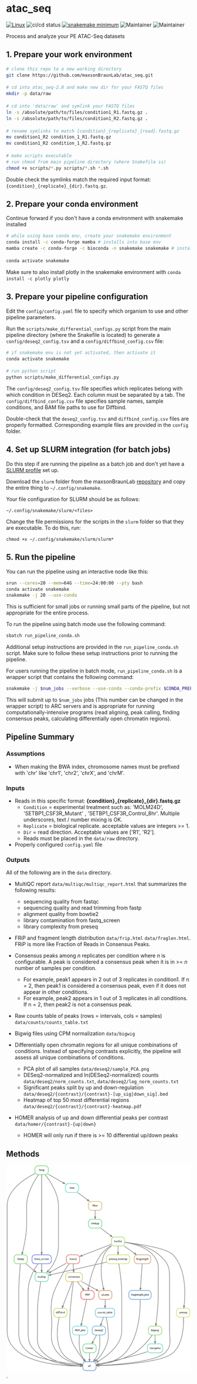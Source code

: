 # atac_seq

[![Linux](https://svgshare.com/i/Zhy.svg)](https://svgshare.com/i/Zhy.svg)
![ci/cd status](https://github.com/maxsonBraunLab/atac_seq/actions/workflows/test.yaml/badge.svg)
[![snakemake minimum](https://img.shields.io/badge/snakemake->=5.32-<COLOR>.svg)](https://shields.io/)
![Maintainer](https://img.shields.io/badge/maintainer-gartician-blue)
![Maintainer](https://img.shields.io/badge/maintainer-bioThai-blue)

Process and analyze your PE ATAC-Seq datasets

## 1. Prepare your work environment

```bash
# clone this repo to a new working directory
git clone https://github.com/maxsonBraunLab/atac_seq.git

# cd into atac_seq-2.0 and make new dir for your FASTQ files
mkdir -p data/raw

# cd into 'data/raw' and symlink your FASTQ files
ln -s /absolute/path/to/files/condition1_R1.fastq.gz .
ln -s /absolute/path/to/files/condition1_R2.fastq.gz .

# rename symlinks to match {condition}_{replicate}_{read}.fastq.gz
mv condition1_R2 condition_1_R1.fastq.gz
mv condition1_R2 condition_1_R2.fastq.gz

# make scripts executable
# run chmod from main pipeline directory (where Snakefile is)
chmod +x scripts/*.py scripts/*.sh *.sh
```

Double check the symlinks match the required input format: `{condition}_{replicate}_{dir}.fastq.gz`.

## 2. Prepare your conda environment

Continue forward if you don't have a conda environment with snakemake installed

```bash
# while using base conda env, create your snakemake environment
conda install -c conda-forge mamba # installs into base env
mamba create -c conda-forge -c bioconda -n snakemake snakemake # installs snakemake into new env

conda activate snakemake
```

Make sure to also install plotly in the snakemake environment with `conda install -c plotly plotly` 

## 3. Prepare your pipeline configuration

Edit the `config/config.yaml` file to specify which organism to use and other pipeline parameters.

Run the `scripts/make_differential_configs.py` script from the main pipeline directory (where the Snakefile is located) to generate a `config/deseq2_config.tsv` and a `config/diffbind_config.csv` file:

```bash
# if snakemake env is not yet activated, then activate it
conda activate snakemake

# run python script
python scripts/make_differential_configs.py
```

The `config/deseq2_config.tsv` file specifies which replicates belong with which condition in DESeq2. Each column must be separated by a tab. The `config/diffbind_config.csv` file specifies sample names, sample conditions, and BAM file paths to use for Diffbind. 

Double-check that the `deseq2_config.tsv` and `diffbind_config.csv` files are properly formatted. Corresponding example files are provided in the `config` folder.

## 4. Set up SLURM integration (for batch jobs)

Do this step if are running the pipeline as a batch job and don't yet have a [SLURM profile](https://github.com/Snakemake-Profiles/slurm) set up.

Download the `slurm` folder from the maxsonBraunLab [repository](https://github.com/maxsonBraunLab/slurm) and copy the entire thing to `~/.config/snakemake`. 

Your file configuration for SLURM should be as follows:
```
~/.config/snakemake/slurm/<files>
```

Change the file permissions for the scripts in the `slurm` folder so that they are executable. To do this, run:
```
chmod +x ~/.config/snakemake/slurm/slurm*
```

## 5. Run the pipeline

You can run the pipeline using an interactive node like this:

```bash
srun --cores=20 --mem=64G --time=24:00:00 --pty bash
conda activate snakemake
snakemake -j 20 --use-conda
```

This is sufficient for small jobs or running small parts of the pipeline, but not appropriate for the entire process.

To run the pipeline using batch mode use the following command:

```bash
sbatch run_pipeline_conda.sh
```

Additional setup instructions are provided in the `run_pipeline_conda.sh` script. Make sure to follow these setup instructions prior to running the pipeline. 

For users running the pipeline in batch mode, `run_pipeline_conda.sh` is a wrapper script that contains the following command:

```bash
snakemake -j $num_jobs --verbose --use-conda --conda-prefix $CONDA_PREFIX_1/env --cluster-config cluster.yaml --profile slurm
```

This will submit up to `$num_jobs` jobs (This number can be changed in the wrapper script) to ARC servers and is appropriate for running computationally-intensive programs (read aligning, peak calling, finding consensus peaks, calculating differentially open chromatin regions).


## Pipeline Summary

### Assumptions

* When making the BWA index, chromosome names must be prefixed with 'chr' like 'chr1', 'chr2', 'chrX', and 'chrM'.

### Inputs

* Reads in this specific format: **{condition}\_{replicate}\_{dir}.fastq.gz**
    * `Condition` = experimental treatment such as: 'MOLM24D', 'SETBP1_CSF3R_Mutant' , 'SETBP1_CSF3R_Control_8hr'. Multiple underscores, text / number mixing is OK. 
    * `Replicate` = biological replicate. acceptable values are integers >= 1.
    * `Dir` = read direction. Acceptable values are ['R1', 'R2'].
    * Reads must be placed in the `data/raw` directory.
* Properly configured `config.yaml` file

### Outputs

All of the following are in the `data` directory.

* MultiQC report `data/multiqc/multiqc_report.html` that summarizes the following results:
    * sequencing quality from fastqc
    * sequencing quality and read trimming from fastp
    * alignment quality from bowtie2
    * library contamination from fastq_screen
    * library complexity from preseq

* FRiP and fragment length distribution `data/frip.html` `data/fraglen.html`. FRiP is more like Fraction of Reads in Consensus Peaks.

* Consensus peaks among _n_ replicates per condition where _n_ is configurable. A peak is considered a consensus peak when it is in >= _n_ number of samples per condition. 

    * For example, peak1 appears in 2 out of 3 replicates in condition1. If n = 2, then peak1 is considered a consensus peak, even if it does not appear in other conditions. 
    * For example, peak2 appears in 1 out of 3 replicates in all conditions. If n = 2, then peak2 is not a consensus peak. 

* Raw counts table of peaks (rows = intervals, cols = samples) `data/counts/counts_table.txt`

* Bigwig files using CPM normalization `data/bigwig`

* Differentially open chromatin regions for all unique combinations of conditions. Instead of specifying contrasts explicitly, the pipeline will assess all unique combinations of conditions.

    * PCA plot of all samples `data/deseq2/sample_PCA.png`
    * DESeq2-normalized and ln(DESeq2-normalized) counts `data/deseq2/norm_counts.txt`, `data/deseq2/log_norm_counts.txt`
    * Significant peaks split by up and down-regulation `data/deseq2/{contrast}/{contrast}-[up_sig|down_sig].bed`
    * Heatmap of top 50 most differential regions `data/deseq2/{contrast}/{contrast}-heatmap.pdf` 

* HOMER analysis of up and down differential peaks per contrast `data/homer/{contrast}-{up|down}`

    * HOMER will only run if there is >= 10 differential up/down peaks

## Methods

![](rulegraph.svg).



